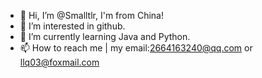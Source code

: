 - 👋 Hi, I’m @Smalltlr, I'm from China!
- 👀 I’m interested in github.
- 🌱 I’m currently learning Java and Python.
- 📫 How to reach me | my email:2664163240@qq.com or llq03@foxmail.com

<!---
Smalltlr/Smalltlr is a ✨ special ✨ repository because its `README.md` (this file) appears on your GitHub profile.
You can click the Preview link to take a look at your changes.
--->
